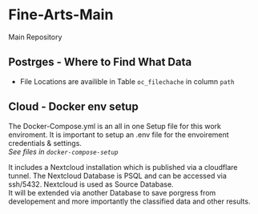 # Fine-Arts-Main
Main Repository 


## Postrges - Where to Find What Data
- File Locations are availible in Table `oc_filechache` in column `path`


## Cloud - Docker env setup
The Docker-Compose.yml is an all in one Setup file for this work enviroment.
It is important to setup an .env file for the envoirement credentials & settings.
<br>_See files in `docker-compose-setup`_

It includes a Nextcloud installation which is published via a cloudflare tunnel.
The Nextcloud Database is PSQL and can be accessed via ssh/5432.
Nextcloud is used as Source Database. <br> 
It will be extended via another Database to save porgress from developement and more importantly the classified data and other results.
